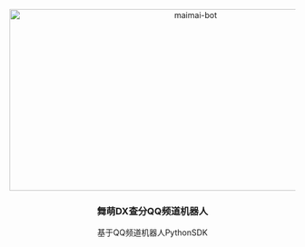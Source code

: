 <p align="center">
  <a href="https://github.com/MeowKJ/maimai-bot/">
    <img src="https://socialify.git.ci/MeowKJ/maimai-bot/image?font=Inter&language=1&name=1&owner=1&pattern=Brick%20Wall&theme=Light" alt="maimai-bot" width="640" height="320" />  </a>
  <h3 align="center">舞萌DX查分QQ频道机器人</h3>
  <p align="center">
    基于QQ频道机器人PythonSDK
    <br />

  </p>

</p>




